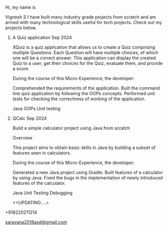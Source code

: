 Hi, my name is

Vignesh S
I have built many industry grade projects from scratch and am armed with many technological skills useful for tech projects. Check out my projects below.

1. A Quiz application
   Sep 2024

   XQuiz is a quiz application that allows us to create a Quiz comprising multiple Questions. Each Question will have multiple choices, of which one will be a correct answer. This application can display the 
   created Quiz to a user, get their choices for the Quiz, evaluate them, and provide a score.

   During the course of this Micro-Experience, the developer:

   Comprehended the requirements of the application.
   Built the command line quiz application by following the OOPs concepts.
   Performed unit tests for checking the correctness of working of the application.

   Java
   OOPs
   Unit testing

2. QCalc
   Sep 2024

   Build a simple calculator project using Java from scratch

      Overview

      This project aims to obtain basic skills in Java by building a subset of features seen in calculators.

   During the course of this Micro-Experience, the developer:

   Generated a new Java project using Gradle.
   Built features of a calculator by using Java.
   Fixed the bugs in the implementation of newly introduced features of the calculator.

   Java
   Unit Testing
   Debugging

   <<UPDATING....>

+918220211214

saravana2018asd@gmail.com

<!---
Vignesh1234567891010/Vignesh1234567891010 is a ✨ special ✨ repository because its `README.md` (this file) appears on your GitHub profile.
You can click the Preview link to take a look at your changes.
--->
